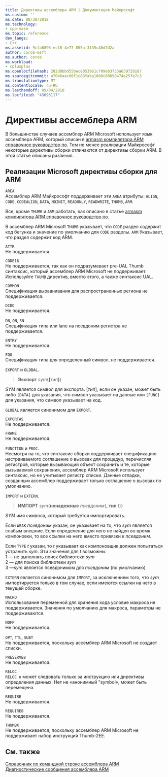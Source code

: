 ```yaml
---
title: Директивы ассемблера ARM | Документация Майкрософт
ms.custom: ''
ms.date: 08/30/2018
ms.technology:
- cpp-masm
ms.topic: reference
dev_langs:
- C++
ms.assetid: 9cfa8896-ec10-4e77-855a-3135c40d7d2a
author: corob-msft
ms.author: corob
ms.workload:
- cplusplus
ms.openlocfilehash: 282d8bbd55bec8053961c709eb3733a65972b187
ms.sourcegitcommit: a7046aac86f1c83faba1088c80698474e25fe7c3
ms.translationtype: MT
ms.contentlocale: ru-RU
ms.lasthandoff: 09/04/2018
ms.locfileid: "43693117"
---
```

# <a name="arm-assembler-directives"></a>Директивы ассемблера ARM

В большинстве случаев ассемблер ARM Microsoft использует язык ассемблера ARM, который описан в [armasm компилятора ARM справочное руководство по](http://infocenter.arm.com/help/topic/com.arm.doc.dui0802b/index.html). Тем не менее реализации Майкрософт некоторые директивы сборки отличаются от директивы сборки ARM. В этой статье описаны различия.

## <a name="microsoft-implementations-of-arm-assembly-directives"></a>Реализации Microsoft директивы сборки для ARM

`AREA`<br/>
Ассемблер ARM Майкрософт поддерживает эти `AREA` атрибуты: `ALIGN`, `CODE`, `CODEALIGN`, `DATA`, `NOINIT`, `READONLY`, `READWRITE`, `THUMB`, `ARM`.

Все, кроме `THUMB` и `ARM` работать, как описано в статье [armasm компилятора ARM справочное руководство по](http://infocenter.arm.com/help/topic/com.arm.doc.dui0802b/index.html).

В ассемблер ARM Microsoft `THUMB` указывает, что `CODE` раздел содержит код бегунка и значение по умолчанию для `CODE` разделы.  `ARM` Указывает, что раздел содержит код ARM.

`ATTR`<br/>
Не поддерживается.

`CODE16`<br/>
Не поддерживается, так как он подразумевает pre-UAL Thumb синтаксис, который ассемблер ARM Microsoft не поддерживает.  Используйте `THUMB` директив, вместо этого, а также синтаксис UAL.

`COMMON`<br/>
Спецификация выравнивания для распространенных региона не поддерживается.

`DCDO`<br/>
Не поддерживается.

`DN`, `QN`, `SN`<br/>
Спецификация типа или lane на псевдоним регистра не поддерживается.

`ENTRY`<br/>
Не поддерживается.

`EQU`<br/>
Спецификация типа для определенный символ, не поддерживается.

`EXPORT` и `GLOBAL`.

> **Экспорт** <em>sym</em>{**[**<em>тип</em>**]**}

*SYM* является символ для экспорта.  [*тип*], если он указан, может быть либо `[DATA]` для указания, что символ указывает на данные или `[FUNC]` для указания, что символ указывает на код.

`GLOBAL` является синонимом для `EXPORT`.

`EXPORTAS`<br/>
Не поддерживается.

`FRAME`<br/>
Не поддерживается.

`FUNCTION` и `PROC`.<br/>
Несмотря на то, что синтаксис сборки поддерживает спецификацию настраиваемого соглашение о вызовах для процедур, перечисляя регистров, которые вызывающий объект сохранить и те, которые вызываемой сохранения, ассемблер ARM Microsoft использует синтаксис, но не учитывает регистр списки.  Данные отладки, созданным ассемблер поддерживает только соглашение о вызовах по умолчанию.

`IMPORT` и `EXTERN`.

> **ИМПОРТ** *sym*{**ненадежные** *псевдоним*{**, тип** *t*}}

*SYM* имя символа, который требуется импортировать.

Если `WEAK` *псевдоним* указан, он указывает на то, что *sym* является слабым внешние. Если определение для него не найден во время компоновки, то все ссылки на него вместо привязки к *псевдоним*.

Если `TYPE` *t* указан, то *t* указывает как компоновщик должен попытаться устранить *sym*.  Эти значения для *t* возможны:<br/>
1 — не выполнять поиск библиотеки *sym*<br/>
2 — для поиска библиотеки *sym*<br/>
3 —*sym* является псевдонимом для *псевдоним* (по умолчанию)

`EXTERN` является синонимом для `IMPORT`, за исключением того, что *sym* импортируется только в том случае, если имеются ссылки на него в текущей сборке.

`MACRO`<br/>
Использование переменной для хранения кода условие макроса не поддерживается. Значения по умолчанию для макроса, параметры не поддерживаются.

`NOFP`<br/>
Не поддерживается.

`OPT`, `TTL`, `SUBT`<br/>
Не поддерживается, поскольку ассемблер ARM Microsoft не создает списки.

`PRESERVE8`<br/>
Не поддерживается.

`RELOC`<br/>
`RELOC n` может следовать только за инструкцию или директивы определения данных. Нет не «анонимный "symbol», может быть перемещена.

`REQUIRE`<br/>
Не поддерживается.

`REQUIRE8`<br/>
Не поддерживается.

`THUMBX`<br/>
Не поддерживается, поскольку ассемблер ARM Microsoft не поддерживает набор инструкций Thumb-2EE.

## <a name="see-also"></a>См. также

[Справочник по командной строке ассемблера ARM](../../assembler/arm/arm-assembler-command-line-reference.md)<br/>
[Диагностические сообщения ассемблера ARM](../../assembler/arm/arm-assembler-diagnostic-messages.md)<br/>
